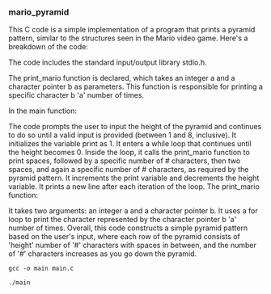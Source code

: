 ### mario_pyramid

This C code is a simple implementation of a program that prints a pyramid pattern, similar to the structures seen in the Mario video game. Here's a breakdown of the code:

The code includes the standard input/output library stdio.h.

The print_mario function is declared, which takes an integer a and a character pointer b as parameters. This function is responsible for printing a specific character b 'a' number of times.

In the main function:

The code prompts the user to input the height of the pyramid and continues to do so until a valid input is provided (between 1 and 8, inclusive).
It initializes the variable print as 1.
It enters a while loop that continues until the height becomes 0.
Inside the loop, it calls the print_mario function to print spaces, followed by a specific number of # characters, then two spaces, and again a specific number of # characters, as required by the pyramid pattern.
It increments the print variable and decrements the height variable.
It prints a new line after each iteration of the loop.
The print_mario function:

It takes two arguments: an integer a and a character pointer b.
It uses a for loop to print the character represented by the character pointer b 'a' number of times.
Overall, this code constructs a simple pyramid pattern based on the user's input, where each row of the pyramid consists of 'height' number of '#' characters with spaces in between, and the number of '#' characters increases as you go down the pyramid.



```
gcc -o main main.c
```
```
./main
```
